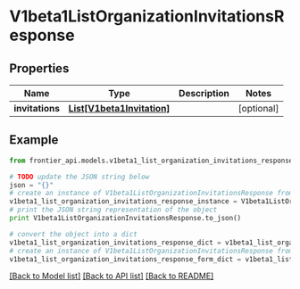 # V1beta1ListOrganizationInvitationsResponse


## Properties
Name | Type | Description | Notes
------------ | ------------- | ------------- | -------------
**invitations** | [**List[V1beta1Invitation]**](V1beta1Invitation.md) |  | [optional] 

## Example

```python
from frontier_api.models.v1beta1_list_organization_invitations_response import V1beta1ListOrganizationInvitationsResponse

# TODO update the JSON string below
json = "{}"
# create an instance of V1beta1ListOrganizationInvitationsResponse from a JSON string
v1beta1_list_organization_invitations_response_instance = V1beta1ListOrganizationInvitationsResponse.from_json(json)
# print the JSON string representation of the object
print V1beta1ListOrganizationInvitationsResponse.to_json()

# convert the object into a dict
v1beta1_list_organization_invitations_response_dict = v1beta1_list_organization_invitations_response_instance.to_dict()
# create an instance of V1beta1ListOrganizationInvitationsResponse from a dict
v1beta1_list_organization_invitations_response_form_dict = v1beta1_list_organization_invitations_response.from_dict(v1beta1_list_organization_invitations_response_dict)
```
[[Back to Model list]](../README.md#documentation-for-models) [[Back to API list]](../README.md#documentation-for-api-endpoints) [[Back to README]](../README.md)


